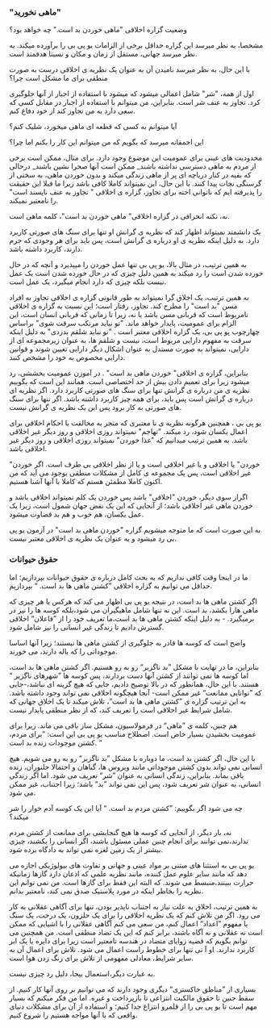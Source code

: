 ### "ماهی نخورید"

وضعیت گزاره اخلاقی "ماهی خوردن بد است." چه خواهد بود؟

مشخصا، به نظر میرسد این گزاره حداقل برخی از الزامات یو پی بی را برآورده میکند. به نظر میرسد جهانی، مستقل از زمان و مکان و نسبتا هدفمند است.

با این حال، به نظر میرسد نامیدن آن به عنوان یک نظریه ی اخلاقی درست به صورت منطقی برای ما مشکل است چرا؟

اول از همه، "شر" شامل اعمالی میشود که میشود با استفاده از اجبار از آنها جلوگیری کرد. تجاوز به عنف شر است. بنابراین، من میتوانم با استفاده از اجبار در مقابل کسی که سعی دارد به من تجاوز کند از خود دفاع کنم.

آیا میتوانم به کسی که قطعه ای ماهی میخورد، شلیک کنم؟

این احمقانه میرسد که بگویم که من میتوانم این کار را بکنم اما چرا؟

محدودیت های عینی برای عمومیت این موضوع وجود دارد. برای مثال، ممکن است برخی از مردم به ماهی دسترسی نداشته باشند_ ممکن است آنها صحرا نشین باشند_ درحالی که بقیه در کنار دریاچه ای پر از ماهی زندگی میکند  و بدون خوردن ماهی، به سختی از گرسنگی نجات پیدا کنند. با این حال، این نمیتواند کاملا کافی باشد زیرا ما قبلا این حقیقت را پذیرفته ایم که ناتوانی اخته برای تجاوز، گزاره ی اخلاقی " تجاوز به عنف ناپسند است" را نامعتبر نمیکند.

نه، نکته انحرافی در گزاره اخلاقی" ماهی خوردن بد است"، کلمه ماهی است.

یک دانشمند نمیتواند اظهار کند که نظریه ی گرانش او تنها برای سنگ های صورتی کاربرد دارد. به دلیل اینکه نظریه ی او درباره ی گرانش است، پس باید برای هر وجودی که جرم دارند، کاربرد داشته باشد.

به همین ترتیب، در مثال بالا، یو پی بی تنها عمل خوردن را میپذیرد و آنچه که در حال خورده شدن است را رد میکند به همین دلیل چیزی که در حال خورده شدن است یک عمل نیست بلکه چیزی که دارد انجام میگیرد، یک عمل است.

به همین ترتیب، یک اخلاق گرا نمیتواند به طور قانونی گزاره ی اخلاقی تجاوز به افراد مسن "بد است" را مطرح کند. تجاوز، رفتار است؛ این نسبت به گزاره ی اخلاقی نامربوط است که قربانی مسن باشد یا نه، زیرا تا زمانی که قربانی انسان است، این الزام برای عمومیت، پایدار خواهد ماند. "تو نباید مرتکب سرقت شوی" براساس چهارچوب پو پی بی، یک گزاره اخلاقی معتبر است . "تو نباید شلقم بدزدی" به دلیل اینکه سرقت به مفهوم دارایی مربوط است، نیست و شلقم ها، به عنوان زیرمجموعه ای از دارایی، نمیتواند به صورت مستدل به عنوان اشکال دیگر دارایی تعیین شوند و قوانین دارایی مخصوص به خود را مشخص کنند.

بنابراین، گزاره ی اخلاقی" خوردن ماهی بد است" . در آموزن عمومیت بخششی، رد میشود زیرا برای تعمیم دادن بیش از حد اختصاصی است. همانند این است که بگوییم نظریه ی من درباره ی  گرانش تنها برای سنگ های صورتی کاربرد دارد. اگر نظریه ای درباره ی گرانش است پس باید، برای همه چیز کاربرد داشته باشد. اگر تنها برای سنگ های صورتی به کار برود پس این یک نظریه ی گرانش نیست.

یو پی بی ، همچنین هرگونه نظریه ی نا معتبری که منجر به مخالفت با احکام اخلاقی برای اعمال یکسان شود، رد میکند. "تهاجم" نمیتواند روزی اخلاقی و روز دیگر غیر اخلاقی باشد. به همین ترتیب میدانیم که "غذا خوردن" نمیتواند روزی اخلاقی و روز دیگر غیر اخلاقی باشد.

"خوردن" یا اخلاقی و یا غیر اخلاقی است و یا از نظر اخلاقی بی طرف است. اگر خوردن غیر اخلاقی است، پس یک مجموعه ی کامل از مشکلات منطقی بوجود می آید که من اکنون کاملا مطمئن هستم که کاملا با آنها آشنا هستیم.

اگراز سوی دیگر، خوردن "اخلاقی" باشد پس خوردن یک کلم نمیتواند اخلاقی باشد و خوردن ماهی غیر اخلاقی باشد؛ از آنجایی که این یک نقض جهان شمول است، زیرا یک عمل یکسان، هم خوب و هم بد قضاوت میشود.

به این صورت است که ما متوجه میشویم گزاره "خوردن ماهی بد است" در آزمون یو پی بی رد میشود و به عنوان یک نظریه ی اخلاقی معتبر نیست.

### حقوق حیوانات

ما در اینجا وقت کافی نداریم که به بحث کامل درباره ی حقوق حیوانات بپردازیم؛ اما حداقل می توانیم به گزاره اخلاقی ”کشتن ماهی ها بد است. “ بپردازیم. 

اگر کشتن ماهی ها بد است، در نتیجه یو پی بی اظهار می کند که هرکس یا هر چیزی که ماهی هارا بکشد، بد است. این نه تنها شامل ماهیگیران می شود،بلکه کوسه ها را نیز در برمیگیرد. - به دلیل اینکه کشتن ماهی ها بد است،ما تعریف خود را از ”فاعلان“ اخلاقی گسترش دادیم تا زندگی غیر انسانی را نیز شامل شود. 

واضح است که کوسه ها قادر به جلوگیری از کشتن ماهی ها نیستند؛ زیرا آنها اساسا موجوداتی را که باله دارند، می خورند. 

بنابراین، ما در نهایت با مشکل ”بد ناگزیر“ رو به رو هستیم.  اگر کشتن ماهی ها بد است، اما کوسه ها نمی توانند از کشتن آنها دست بردارند، پس کوسه ها ”شهرهای ناگزیر “ هستند. با این حال، همانطور که در بالا توضیح دادیم، جایی که هیچ گزینه ای نباشد،-جایی که ”توانایی ممانعت“ غیر ممکن است- آنجا هیچگونه اخلاقی نمی تواند وجود داشته باشد. به این ترتیب گزاره ی ”کشتن ماهی ها بد است“، تلاش میکند تا یک اخلاق جهانی که شامل شرایط غیر اخلاقی است را تعریف کند، که از نظر منطقی پایدار نیست. 

هم چنین، کلمه ی ”ماهی“ در فرمولاسیون، مشکل ساز باقی می ماند. زیرا برای عمومیت بخشیدن بسیار خاص است. اصطلاح مناسب یو پی بی این است: ”برای مردم، کشتن موجودات زنده بد است. “

با این حال، اگر کشتن بد است، ما دوباره با مشکل ”بد ناگزیر“ رو به رو می شویم. هیچ انسانی نمی تواند بدون کشتن موجوداتی مانند ویروس ها، گیاهان و احتمالا جلنوران، زنده باقی بماند.  بنابراین، زندگی انسانی به عنوان ”شر“ تعریف می شود. اما اگر زندگی انسانی، به عنوان شر تعریف شود، پس این نمی تواند ”بد“ باشد؛ زیرا اجتناب، غیر ممکن می شود. 

چه می شود اگر بگوییم: ”کشتن مردم بد است. “ آیا این یک کوسه آدم خوار را شر میکند؟

نه، بار دیگر، از آنجایی که کوسه ها هیچ گنجایشی برای ممانعت از کشتن مردم ندارند،نمی توانند برای انجام چنین عملی مسئول باشند، اگر انسانی را بکشند، چیزی بیشتر از یک زمین لغزه نمی تواند به دادگاه برده شود. 

یو پی بی به استثنا های مبتنی بر مواد عینی و جهانی و تفاوت های بیولوژیکی اجازه می دهد که مانند سایر علوم عمل کننده، مانند نظریه علمی که اذعان دارد گازها زمانیکه حرارت ببینند،منبسط می شوند.  که البته این فقط برای گازها است. من نمی توانم این نظریه را بخاطر اینکه در مورد پلاستیک صدق نمی کند، نامعتبر بدانم.

به همین ترتیب، اخلاق به علت نیاز به اجتناب ناپذیر بودن، تنها برای آگاهی عقلانی به کار می رود. اگر من تلاش کنم که یک نظریه اخلاقی را برای یک حلزون، یک درخت، یک سنگ یا مفهوم ”اعداد“ اعمال کنم، من سعی می کنم آگاهی عقلانی را با اشیایی که ممکن است نه عقلانی و نه آگاه باشند، برابر کنم که این یک تضاد منطقی است.  من همچنین می توانم بگویم که قضیه زوایای متضاد در هندسه نامعتبر است زیرا برای دایره یا یک ابر کاربرد ندارند.  او آ تی تنها برای خطوط راست اعمال می شود. تلاش برای اعمال آن به سایر شرایط، معادلی مفهومی از تلاش برای رنگ زدن هوا است. 

به عبارت دیگر،استعمال بیجا، دلیل رد چیزی نیست. 

بسیاری از ”مناطق خاکستری“ دیگری وجود دارند که می توانیم بر روی آنها کار کنیم.  از سقط جنین تا حقوق مالکیت انتزاعی تا بازپرداخت و غیره.  اما من فکر میکنم که بسیار مهم است تا یو پی بی را از قلمرو انتزاع جدا کنیم؛ و استفاده از آن برای مشکلات دنیای واقعی که با آنها مواجه هستیم را شروع کنیم.

